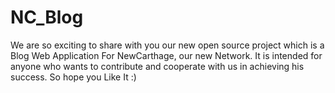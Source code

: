 # NC_Blog
We are so exciting to share with you our new open source project which is a Blog Web Application For NewCarthage, our new Network. It is intended for anyone who wants to contribute and cooperate with us in achieving his success. So hope you Like It :)

